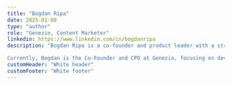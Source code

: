 ```yaml
---
title: "Bogdan Ripa"
date: 2025-01-08
type: "author"
role: "Genezio, Content Marketer"
linkedin: https://www.linkedin.com/in/bogdanripa
description: "Bogdan Ripa is a co-founder and product leader with a strong entrepreneurial background. He co-founded InterAKT Online, which was later acquired by Adobe, where he played a key role in scaling the Romanian campus and driving product innovation. After eight years at Adobe, he transitioned back into the startup ecosystem, leading Vector Watch’s product management before its acquisition by Fitbit, where he contributed to gamification and social features. He then served as SVP of Product Management at UiPath, expanding its product suite with automation and AI-driven solutions.

Currently, Bogdan is the Co-Founder and CPO at Genezio, focusing on developer productivity and application deployment. He also advises MyBenefits, guiding product and growth strategies. With expertise in agile methodologies, product-market fit, and scaling tech products, Bogdan continues to shape the future of software development and automation."
customHeader: "White header"
customFooter: "White footer"
---
```

